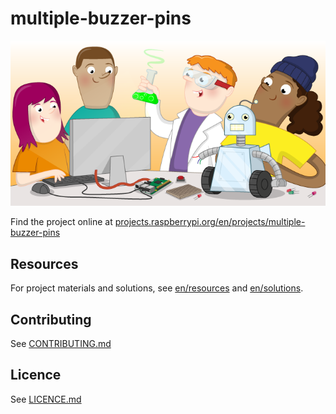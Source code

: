 # multiple-buzzer-pins

![multiple-buzzer-pins](banner.png)

Find the project online at [projects.raspberrypi.org/en/projects/multiple-buzzer-pins](https://projects.raspberrypi.org/en/projects/multiple-buzzer-pins)

## Resources
For project materials and solutions, see [en/resources](https://github.com/raspberrypilearning/multiple-buzzer-pins/tree/master/en/resources) and [en/solutions](https://github.com/raspberrypilearning/multiple-buzzer-pins/tree/master/en/solutions).

## Contributing
See [CONTRIBUTING.md](CONTRIBUTING.md)

## Licence
 See [LICENCE.md](LICENCE.md)